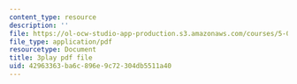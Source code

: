 ```yaml
---
content_type: resource
description: ''
file: https://ol-ocw-studio-app-production.s3.amazonaws.com/courses/5-08j-biological-chemistry-ii-spring-2016/42963363ba6c896e9c72304db5511a40_3cwTBMI346I.pdf
file_type: application/pdf
resourcetype: Document
title: 3play pdf file
uid: 42963363-ba6c-896e-9c72-304db5511a40
---
```

